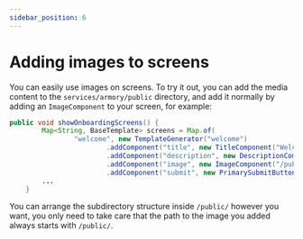```yaml
---
sidebar_position: 6
---
```


# Adding images to screens

You can easily use images on screens. To try it out, you can add the media content to the `services/armory/public` directory, 
and add it normally by adding an `ImageComponent` to your screen, for example:

```java title="models/agents/Mindy.java"
public void showOnboardingScreens() {
        Map<String, BaseTemplate> screens = Map.of(
                "welcome", new TemplateGenerator("welcome")
                        .addComponent("title", new TitleComponent("Welcome to the Armory demo"))
                        .addComponent("description", new DescriptionComponent("We'll create a really simple onboarding process."))
                        .addComponent("image", new ImageComponent("/public/image.png"))
                        .addComponent("submit", new PrimarySubmitButtonComponent("Cool, let's go!", "askForName")),
        ...
    }
```

You can arrange the subdirectory structure inside `/public/` however you want, you only need to take care that the path to the image you added always starts with `/public/`.